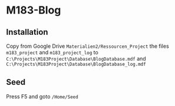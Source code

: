 # M183-Blog

## Installation

Copy from Google Drive `Materialien2/Ressourcen_Project` the files `m183_project` and `m183_project_log` to
`C:\Projects\M183Project\Database\BlogDatabase.mdf` and `C:\Projects\M183Project\Database\BlogDatabase_log.mdf`

## Seed

Press F5 and goto `/Home/Seed`